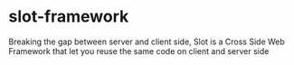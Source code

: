 slot-framework
==============

Breaking the gap between server and client side, Slot is a Cross Side Web Framework that let you reuse the same code on client and server side
